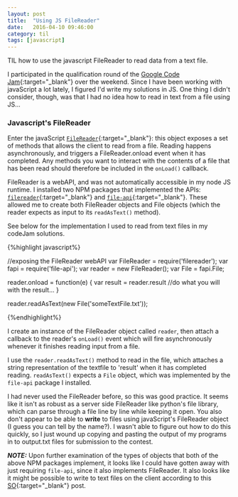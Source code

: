 ```yaml
---
layout: post
title:  "Using JS FileReader"
date:   2016-04-10 09:46:00
category: til
tags: [javascript]
---
```


TIL how to use the javascript FileReader to read data from a text file.

I participated in the qualification round of the [Google Code Jam][gcj]{:target="_blank"} over the weekend. Since I have been working with javaScript a lot lately, I figured I'd write my solutions in JS. One thing I didn't consider, though, was that I had no idea how to read in text from a file using JS...

### Javascript's FileReader

Enter the javaScript [`FileReader`][FileReader]{:target="_blank"}: this object exposes a set of methods that allows the client to read from a file. Reading happens asynchronously, and triggers a FileReader.onload event when it has completed. Any methods you want to interact with the contents of a file that has been read should therefore be included in the `onLoad()` callback.

FileReader is a webAPI, and was not automatically accessible in my node JS runtime. I installed two NPM packages that implemented the APIs: [`filereader`][fr]{:target="_blank"} and [`file-api`][fapi]{:target="_blank"}. These allowed me to create both FileReader objects and File objects (which the reader expects as input to its `readAsText()` method).

See below for the implementation I used to read from text files in my codeJam solutions.

{%highlight javascript%}

//exposing the FileReader webAPI
var FileReader = require('filereader');
var fapi = require('file-api');
var reader = new FileReader();
var File = fapi.File;

reader.onload = function(e) {
	var result = reader.result
	//do what you will with the result...
}

reader.readAsText(new File('someTextFile.txt'));

{%endhighlight%}

I create an instance of the FileReader object called `reader`, then attach a callback to the reader's `onLoad()` event which will fire asynchronously whenever it finishes reading input from a file.

I use the `reader.readAsText()` method to read in the file, which attaches a string representation of the textfile to 'result' when it has completed reading. `readAsText()` expects a `File` object, which was implemented by the `file-api` package I installed.

I had never used the FileReader before, so this was good practice. It seems like it isn't as robust as a server side FileReader like python's file library, which can parse through a file line by line while keeping it open. You also don't appear to be able to **write** to files using javaScript's FileReader object (I guess you can tell by the name?). I wasn't able to figure out how to do this quickly, so I just wound up copying and pasting the output of my programs in to output.txt files for submission to the contest.

***NOTE:*** Upon further examination of the types of objects that both of the above NPM packages implement, it looks like I could have gotten away with just requiring `file-api`, since it also implements FileReader. It also looks like it might be possible to write to text files on the client according to this [SO][SO]{:target="_blank"} post.

[gcj]: https://code.google.com/codejam
[FileReader]: https://developer.mozilla.org/en-US/docs/Web/API/FileReader
[fr]: https://www.npmjs.com/package/filereader
[fapi]: https://www.npmjs.com/package/file-api
[SO]: http://stackoverflow.com/questions/21012580/is-it-possible-to-write-data-to-file-using-only-javascript


